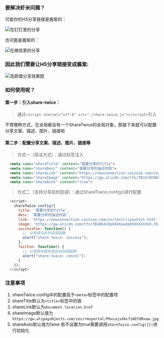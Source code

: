 ### 要解决虾米问题？
可能你的H5分享链接是酱紫的：

![在钉钉里的分享](https://img.alicdn.com/tfs/TB1vKWAftfJ8KJjy0FeXXXKEXXa-516-308.png)

也可能是酱紫的：

![在微信里的分享](https://img.alicdn.com/tfs/TB1_ky.fr_I8KJjy1XaXXbsxpXa-481-195.jpg)

### 因此我们需要让H5分享链接变成酱紫:
![高颜值分享效果图](https://img.alicdn.com/tfs/TB1gUuSfxrI8KJjy0FpXXb5hVXa-750-1303.jpg)

### 如何使用呢？

#### 第一步：引入share-twice：
> 通过`<script charset="utf-8" src="./share-twice.js"></script>`引入

不管哪种方式，在全局都会有一个ShareTwice的全局对象，那接下来就可以配置分享文案、描述、图片、链接啦

#### 第二步：配置分享文案、描述、图片、链接等
> 方式一（简洁方式）：通过<meta>标签注入
```html
  <meta name="shareTitle" content="需要分享的Title">
  <meta name="shareDesc" content="需要分享的描述内容">
  <meta name="shareLink" content="https://newconnection.cainiao.com/cn/test/liyoutest.html">
  <meta name="shareImage" content="https://gw.alicdn.com/tfs/TB1UlBCNXXXXXXCXXXXXXXXXXXX-97-97.png">
  <meta name="shareAuto" content="true">
```

> 方式二（支持分享后的回调）：通过ShareTiwce.config()进行配置
```js
  <script>
    shareTwice.config({
      title: '需要分享的Title',
      desc: '需要分享的描述内容',
      link: 'https://newconnection.cainiao.com/cn/test/liyoutest.html',
      image: 'https://gw.alicdn.com/tfs/TB1864sQpXXXXaaXpXXXXXXXXXX-35-40.png',
      successFun: function() {
        // 分享成功后的回调函数
        alert("share-twice: success");
      },
      failFun: function() {
        // 分享取消或失败后的回调函数
        alert("share-twice: cancel");
      }
    });
  </script>
```

### 注意事项

1. shareTwice.config中的配置高于`<meta>`标签中的配置项
2. shareTitle默认为`<title>`标签中的值
3. shareLink默认为`document.location.href`
4. shareImage默认值为`https://gw.alipayobjects.com/zos/rmsportal/PbxcajsXkcfiWIYdRxaw.jpg`
5. shareAuto默认值为false 若不设置为true需要调用`shareTwice.config({})`进行初始化